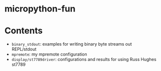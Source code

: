 # micropython-fun

# Contents  #

  * `binary_stdout`: examples for writing binary byte streams out REPL/stdout
  * `mpremote`: my mpremote configuration
  * `display/st7789driver`: configurations and results for using Russ Hughes st7789
